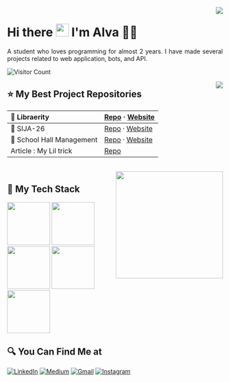 <img align='right' src = "https://github-readme-stats.vercel.app/api/top-langs?username=alvajufinto&show_icons=true&locale=en&layout=compact&theme=radical">

# Hi there <img src="https://github.com/TheDudeThatCode/TheDudeThatCode/blob/master/Assets/Hi.gif" width="30px"> I'm Alva 🧑🏻

<p align="justify">
  A student who loves programming for almost 2 years. I have made several projects related to web application, bots, and API.
</p>

<!-- ## 👁‍🗨 Visitors Count -->
![Visitor Count](https://profile-counter.glitch.me/{AlvaJufinto}/count.svg)

<img align='right' src = "https://github-readme-stats.vercel.app/api?username=AlvaJufinto&show_icons=true&theme=radical">

 ## ⭐ My Best Project Repositories

| 📙 Libraerity  | [Repo](https://github.com/AlvaJufinto/libraerity) · [Website](https://libraerity.vercel.app/)
|:-|:-
| 🏫 SIJA-26 | [Repo](https://github.com/AlvaJufinto/sija-26) · [Website](https://sija-26.vercel.app/) | 
| 🤖 School Hall Management | [Repo](https://github.com/AlvaJufinto/School-Hall-management-system) · [Website](https://school-hall-management.vercel.app/) | 
| Article : My Lil trick | [Repo](https://github.com/AlvaJufinto/my-little-trick) |

<br>

<img align='right' src="https://media.tenor.com/zm7nNP-oIXcAAAAC/cat-work.gif" height="250px">

## 📃 My Tech Stack
<p float="left">
  <img src="https://media.discordapp.net/attachments/1021751620331126865/1021757797475561542/js-logo.png" width="100" />
  <img src="https://media.discordapp.net/attachments/1021751620331126865/1021757798960349226/ts-logo.png" width="100" />
  <img src="https://media.discordapp.net/attachments/1021751620331126865/1021757798259888240/node-logo.png" width="100" />
  <img src="https://media.discordapp.net/attachments/1021751620331126865/1021757798612217927/react-logo.png" width="100" /> 
  <img src="https://media.discordapp.net/attachments/1021751620331126865/1021758896152518666/unknown.png" width="100" />
</p>

## 🔍 You Can Find Me at

<p>
  <a href="https://www.linkedin.com/in/alva-jufinto/" target="_blank"><img alt="LinkedIn" src="https://img.shields.io/badge/linkedin-%230077B5.svg?&style=for-the-badge&logo=linkedin&logoColor=white" /></a>  
  <a href="https://medium.com/@AlvaJufinto" target="_blank"><img alt="Medium" src="https://img.shields.io/badge/medium-%2312100E.svg?&style=for-the-badge&logo=medium&logoColor=white" /></a>  
  <!-- <a href="https://www.kaggle.com/" target="_blank"><img alt="Medium" src="https://img.shields.io/badge/Kaggle-2C8EBB?&style=for-the-badge&logo=kaggle&logoColor=white" /></a>   -->
  <a href="mailto:2014535.stanislausalvajufinto@gmail.com" target="_blank"><img alt="Gmail" src="https://img.shields.io/badge/gmail-D14836?&style=for-the-badge&logo=gmail&logoColor=white"/></a>    
  <!-- <a href="https://www.facebook.com/" target="_blank"><img alt="Facebook" src="https://img.shields.io/badge/facebook-%231877F2.svg?&style=for-the-badge&logo=facebook&logoColor=white" /></a>   -->
  <a href="https://instagram.com/alva.jufinto" target="_blank"><img alt="Instagram" src="https://img.shields.io/badge/instagram-%23E4405F.svg?&style=for-the-badge&logo=instagram&logoColor=white" /></a>  
<!--   <a href="https://twitter.com/" target="_blank"><img alt="Twitter" src="https://img.shields.io/badge/twitter-%231DA1F2.svg?&style=for-the-badge&logo=twitter&logoColor=white" /></a>   -->
  <!-- <a href="https://wa.me/" target="_blank"><img alt="WhatsApp" src="https://img.shields.io/badge/WhatsApp-25D366?style=for-the-badge&logo=whatsapp&logoColor=white" /></a>   -->
</p>
